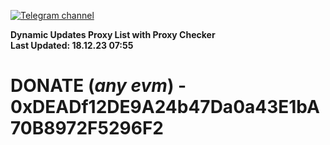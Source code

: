 [![Telegram channel](https://img.shields.io/endpoint?url=https://runkit.io/damiankrawczyk/telegram-badge/branches/master?url=https://t.me/n4z4v0d)](https://t.me/n4z4v0d) 

**Dynamic Updates Proxy List with Proxy Checker**  
**Last Updated: 18.12.23 07:55**

# DONATE (_any evm_) - 0xDEADf12DE9A24b47Da0a43E1bA70B8972F5296F2
